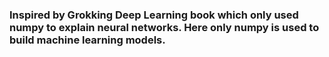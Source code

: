 ### Inspired by Grokking Deep Learning book which only used numpy to explain neural networks. Here only numpy is used to build machine learning models.
